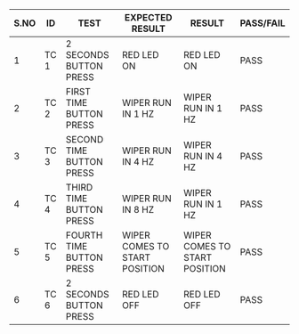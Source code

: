 S.NO|  ID   | TEST | EXPECTED RESULT | RESULT  | PASS/FAIL |
|-------------| ----- | ----------- | --------------- | ------  | --------- |
| 1 |TC 1 |   2 SECONDS BUTTON PRESS | RED LED ON  | RED LED ON | PASS  |
| 2 |TC 2 |   FIRST TIME BUTTON  PRESS   | WIPER RUN IN 1 HZ  |WIPER RUN IN 1 HZ   | PASS  |
| 3 |TC 3 |   SECOND TIME BUTTON PRESS |  WIPER RUN IN 4 HZ | WIPER RUN IN 4 HZ | PASS  |
| 4 |TC 4 |   THIRD TIME BUTTON PRESS|  WIPER RUN IN 8 HZ |WIPER RUN IN 1 HZ | PASS  |
| 5 |TC 5|    FOURTH TIME BUTTON PRESS |WIPER COMES TO START POSITION|WIPER COMES TO START POSITION|PASS|
| 6 |TC 6 |   2 SECONDS BUTTON PRESS  |  RED LED OFF |  RED LED OFF | PASS  |
